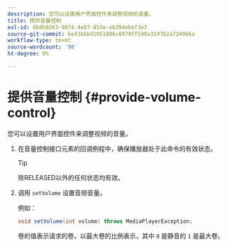 ```yaml
---
description: 您可以设置用户界面控件来调整视频的音量。
title: 提供音量控制
exl-id: 8b8b0263-9874-4e87-853e-eb394ebef3e3
source-git-commit: be43bbbd1051886c8979ff590a3197b2a7249b6a
workflow-type: tm+mt
source-wordcount: '98'
ht-degree: 0%

---
```


# 提供音量控制 {#provide-volume-control}

您可以设置用户界面控件来调整视频的音量。

1. 在音量控制接口元素的回调例程中，确保播放器处于此命令的有效状态。

   >[!TIP]
   >
   >除RELEASED以外的任何状态均有效。

1. 调用 `setVolume` 设置音频音量。

   例如：

   ```java
   void setVolume(int volume) throws MediaPlayerException;
   ```

   卷的值表示请求的卷，以最大卷的比例表示，其中 `0` 是静音的 `1` 是最大卷。
